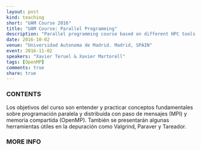 ```yaml
---
layout: post
kind: teaching
short: "UAM Course 2016"
title: "UAM Course: Parallel Programming"
description: "Parallel programming course based on different HPC tools: MPI, OpenMP, Paraver, etc."
date: 2016-10-02
venue: "Universidad Autonoma de Madrid. Madrid, SPAIN"
event: 2016-11-02
speakers: "Xavier Teruel & Xavier Martorell"
tags: [OpenMP]
comments: true
share: true
---
```


### CONTENTS

Los objetivos del curso son entender y practicar conceptos fundamentales sobre
programación paralela y distribuída con paso de mensajes (MPI) y memoria
compartida (OpenMP). También se presentarán algunas herramientas útiles en la
depuración como Valgrind, Paraver y Tareador.

### MORE INFO

